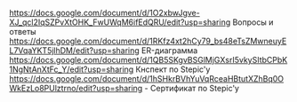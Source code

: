 https://docs.google.com/document/d/1O2xbwJgve-XJ_qcl2IqSZPvXtOHK_FwUWqM6ifEdQRU/edit?usp=sharing Вопросы и ответы
https://docs.google.com/document/d/1RKfz4xt2hCy79_bs48eTsZMwneuyEL7VqaYKT5jlhDM/edit?usp=sharing ER-диаграмма
https://docs.google.com/document/d/1QB5SKgvBSGlMjGXsrI5vkySItbCPbK1NgNtAnXtFc_Y/edit?usp=sharing Кнспект по Stepic'y
https://docs.google.com/document/d/1hSHkrBVhYuVqRceaHBtutXZhBq0OWkEzLo8PUlztrno/edit?usp=sharing - Сертификат по Stepic'у
